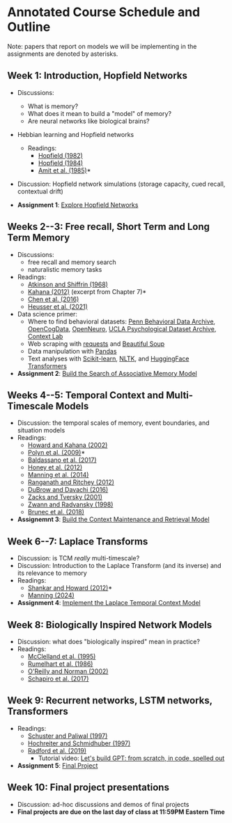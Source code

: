 # Annotated Course Schedule and Outline

Note: papers that report on models we will be implementing in the assignments are denoted by asterisks.

## Week 1: Introduction, Hopfield Networks
  - Discussions:
    - What is memory?
    - What does it mean to build a "model" of memory?
    - Are neural networks like biological brains?
  - Hebbian learning and Hopfield networks
    - Readings:
      - [Hopfield (1982)](https://www.dropbox.com/scl/fi/iw9wtr3xjvrbqtk38obid/Hopf82.pdf?rlkey=x3my329oj9952er68sr28c7xc)
      - [Hopfield (1984)](https://www.dropbox.com/scl/fi/7wktieqztt60b8wyhg2au/Hopf84.pdf?rlkey=yi3baegby8x6olxznsvm8lyxz)
      - [Amit et al. (1985)](https://www.dropbox.com/scl/fi/3a3adwqf70afb9kmieezn/AmitEtal85.pdf?rlkey=78fckvuuvk9t3o9fbpjrmn6de)*

  - Discussion: Hopfield network simulations (storage capacity, cued recall, contextual drift)
  - **Assignment 1**: [Explore Hopfield Networks](https://contextlab.github.io/memory-models-course/assignments/Assignment_1%3AHopfield_Networks/README.html)


## Weeks 2--3: Free recall, Short Term and Long Term Memory
  - Discussions:
    - free recall and memory search
    - naturalistic memory tasks
  - Readings:
    - [Atkinson and Shiffrin (1968)](https://www.dropbox.com/scl/fi/rpllozjcv704okckjdy5k/AtkiShif68.pdf?rlkey=i0azhj9mqxws7bxocbl65j88d)
    - [Kahana (2012)](https://www.dropbox.com/scl/fi/ujl8yvxqzcb1gf32to4zb/Kaha12_SAM_model_excerpt.pdf?rlkey=254wtw4fm7xnpzelno2ykrxzu) (excerpt from Chapter 7)*
    - [Chen et al. (2016)](https://www.dropbox.com/scl/fi/wg6fledn7g88ig5mk3kob/ChenEtal16.pdf?rlkey=9jqu7y2apqv2hrj8qepn4alwa)
    - [Heusser et al. (2021)](https://www.dropbox.com/scl/fi/w7z2yvdfzmhowh5hvg53e/HeusEtal21.pdf?rlkey=omad9klqeiu2kc71w7guc5xxq)
  - Data science primer:
    - Where to find behavioral datasets: [Penn Behavioral Data Archive](https://memory.psych.upenn.edu/Data_Archive), [OpenCogData](https://nimh-dsst.github.io/OpenCogData/), [OpenNeuro](https://openneuro.org/), [UCLA Psychological Dataset Archive](https://guides.library.ucla.edu/psychology/data), [Context Lab](https://www.context-lab.com/publications)
    - Web scraping with [requests](https://pypi.org/project/requests/) and [Beautiful Soup](https://beautiful-soup-4.readthedocs.io/en/latest/)
    - Data manipulation with [Pandas](https://pandas.pydata.org/)
    - Text analyses with [Scikit-learn](https://scikit-learn.org), [NLTK](https://www.nltk.org/), and [HuggingFace Transformers](https://huggingface.co/docs/transformers/en/index)
  - **Assignment 2**: [Build the Search of Associative Memory Model](https://contextlab.github.io/memory-models-course/assignments/Assignment_2%3ASearch_of_Associative_Memory_Model/README.html)


## Weeks 4--5: Temporal Context and Multi-Timescale Models
- Discussion: the temporal scales of memory, event boundaries, and situation models
- Readings:
  - [Howard and Kahana (2002)](https://www.dropbox.com/scl/fi/yjnusbmoixbf4aen1mkx8/HowaKaha02.pdf?rlkey=ktt245cw09szubjnoe4cco1tz)
  - [Polyn et al. (2009)](https://www.dropbox.com/scl/fi/98pui63j3o62xu96ciwhy/PolyEtal09.pdf?rlkey=42sc17ll573sm83g4q8q9x9nq)*
  - [Baldassano et al. (2017)](https://www.dropbox.com/scl/fi/wgn96xni9fevoo6h1yngn/BaldEtal17.pdf?rlkey=wg9qugm1szfw50xao6k9047j6)
  - [Honey et al. (2012)](https://www.dropbox.com/scl/fi/l3vzzc56jjhq9tc4cheev/HoneEtal12.pdf?rlkey=56wf835omj2i6gkdh0b8n38cx)
  - [Manning et al. (2014)](https://www.dropbox.com/scl/fi/a1zltxk43dn8qmm7puaql/MannEtal14d.pdf?rlkey=wg2ikym1svvl68hbuw4f5cpax)
  - [Ranganath and Ritchey (2012)](https://www.dropbox.com/scl/fi/asec4p68900eekp6vtdgb/RangRitc12.pdf?rlkey=hqixac8eij65hmn62stzvo4mp)
  - [DuBrow and Davachi (2016)](https://www.dropbox.com/scl/fi/86gkrz0a9k57556tz4d2z/DuBrDava16.pdf?rlkey=v6hxkbzz80m48pz4a2425q6bn)
  - [Zacks and Tversky (2001)](https://www.dropbox.com/scl/fi/28104fmu9kzk55znyxntd/ZackTver01.pdf?rlkey=2ytdz0e9agny4hmllcw7hvi8g)
  - [Zwann and Radvansky (1998)](https://www.dropbox.com/scl/fi/iqp70crdmpd5m97zzv45c/ZwaaRadv98.pdf?rlkey=habx93aplwkkw829vj9vkv52a)
  - [Brunec et al. (2018)](https://www.dropbox.com/scl/fi/1eu28rpwyp8eg2sn4fgau/BrunEtal18b.pdf?rlkey=64dnn3onc90o59fuv33peil6g)
- **Assignemnt 3**: [Build the Context Maintenance and Retrieval Model](https://contextlab.github.io/memory-models-course/assignments/Assignment_3%3AContext_Maintenance_and_Retrieval_Model/README.html)

## Week 6--7: Laplace Transforms
- Discussion: is TCM *really* multi-timescale?
- Discussion: Introduction to the Laplace Transform (and its inverse) and its relevance to memory
- Readings:
  - [Shankar and Howard (2012)](https://www.dropbox.com/scl/fi/cqh37rsdn11f6egdiskvf/ShanHowa12.pdf?rlkey=45qhdi5u2fmlxd4azq8is3j89)*
  - [Manning (2024)](https://www.dropbox.com/scl/fi/9amk5mlgeop0srtpwqesg/Mann23.pdf?rlkey=lc785xhq1pcjqdtarn692e21k)
- **Assignment 4**: [Implement the Laplace Temporal Context Model](https://contextlab.github.io/memory-models-course/assignments/Assignment_4%3A_Laplace_Temporal_Context_Model/README.html)

## Week 8: Biologically Inspired Network Models
- Discussion: what does "biologically inspired" mean in practice?
- Readings:
  - [McClelland et al. (1995)](https://imss-www.upmf-grenoble.fr/prevert/MasterICA/SpecialiteSC/FichiersPDF/Why%20there%20are%20complementary%20learning%20systems%20in%20the%20hippocampus%20and%20neocortex%20insights%20from%20th.pdf)
  - [Rumelhart et al. (1986)](http://www.cs.toronto.edu/~fritz/absps/pdp2.pdf)
  - [O'Reilly and Norman (2002)](http://www.princeton.edu/~compmem/normorei02.pdf)
  - [Schapiro et al. (2017)](https://www.dropbox.com/scl/fi/no2647c2witr2knb76gs2/SchaEtal17.pdf?rlkey=bpon63fy8g2rl3y9csabq748o)

## Week 9: Recurrent networks, LSTM networks, Transformers
- Readings:
  - [Schuster and Paliwal (1997)](https://www.dropbox.com/scl/fi/0guahq2kcbria108xyb9j/SchuPali97.pdf?rlkey=yp1a8272qhljeob68amdpxjki)
  - [Hochreiter and Schmidhuber (1997)](https://deeplearning.cs.cmu.edu/S23/document/readings/LSTM.pdf)
  - [Radford et al. (2019)](https://insightcivic.s3.us-east-1.amazonaws.com/language-models.pdf)
    - Tutorial video: [Let's build GPT: from scratch, in code, spelled out](https://www.youtube.com/watch?v=kCc8FmEb1nY)
- **Assignment 5**: [Final Project](https://contextlab.github.io/memory-models-course/assignments/Final_Project/README.html)

## Week 10: Final project presentations
- Discussion: ad-hoc discussions and demos of final projects
- **Final projects are due on the last day of class at 11:59PM Eastern Time**